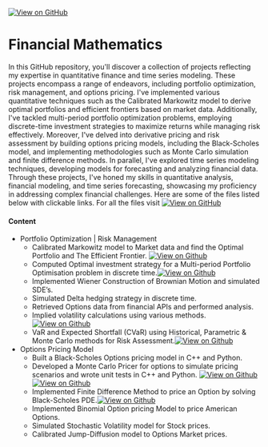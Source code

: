 [![View on GitHub](https://img.shields.io/badge/GitHub-View_on_GitHub-blue?logo=GitHub)](https://github.com/palluthapa/Financial-Maths)

# Financial Mathematics
In this GitHub repository, you'll discover a collection of projects reflecting my expertise in quantitative finance and time series modeling. These projects encompass a range of endeavors, including portfolio optimization, risk management, and options pricing. I've implemented various quantitative techniques such as the Calibrated Markowitz model to derive optimal portfolios and efficient frontiers based on market data. Additionally, I've tackled multi-period portfolio optimization problems, employing discrete-time investment strategies to maximize returns while managing risk effectively. Moreover, I've delved into derivative pricing and risk assessment by building options pricing models, including the Black-Scholes model, and implementing methodologies such as Monte Carlo simulation and finite difference methods. In parallel, I've explored time series modeling techniques, developing models for forecasting and analyzing financial data. Through these projects, I've honed my skills in quantitative analysis, financial modeling, and time series forecasting, showcasing my proficiency in addressing complex financial challenges.
Here are some of the files listed below with clickable links. For all the files visit [![View on GitHub](https://img.shields.io/badge/GitHub-View_on_GitHub-orange?logo=GitHub)](https://github.com/palluthapa/Financial-Maths)

#### Content
* Portfolio Optimization | Risk Management
    - Calibrated Markowitz model to Market data and find the Optimal Portfolio and The Efficient Frontier. [![View on Github](https://img.shields.io/badge/Github-Notebook-green?logo=Github)](https://github.com/palluthapa/Financial-Maths/blob/master/Markowitz%20Model.ipynb)
    - Computed Optimal investment strategy for a Multi-period Portfolio Optimisation problem in discrete time.[![View on Github](https://img.shields.io/badge/Github-Notebook-green?logo=Github)](https://github.com/palluthapa/Financial-Maths/blob/master/Merton%20Problem.ipynb)
    - Implemented Wiener Construction of Brownian Motion and simulated SDE’s.
    - Simulated Delta hedging strategy in discrete time.
    - Retrieved Options data from financial APIs and performed analysis.
    - Implied volatility calculations using various methods.[![View on Github](https://img.shields.io/badge/Github-Notebook-green?logo=Github)](https://github.com/palluthapa/Financial-Maths/blob/master/Implied%20Volatility.ipynb)
    - VaR and Expected Shortfall (CVaR) using Historical, Parametric & Monte Carlo methods for Risk Assessment.[![View on Github](https://img.shields.io/badge/Github-Notebook-green?logo=Github)](https://github.com/palluthapa/Financial-Maths/blob/master/Value%20at%20Risk%20VaR%20and%20CVaR.ipynb)
* Options Pricing Model
    - Built a Black-Scholes Options pricing model in C++ and Python.
    - Developed a Monte Carlo Pricer for options to simulate pricing scenarios and wrote unit tests in C++ and Python. [![View on Github](https://img.shields.io/badge/C++-C++-blue?logo=C%2B%2B)](https://github.com/palluthapa/Cpp-For-Finance/blob/master/part2-montecarlopricer.cpp) [![View on Github](https://img.shields.io/badge/Python-Python-green?logo=Python)](https://github.com/palluthapa/Financial-Maths/blob/master/Monte%20Carlo%20Pricing.ipynb)
    - Implemented Finite Difference Method to price an Option by solving Black-Scholes PDE.[![View on Github](https://img.shields.io/badge/Github-Notebook-green?logo=Github)](https://github.com/palluthapa/Financial-Maths/blob/master/Finite%20Difference%20Methods.ipynb)
    - Implemented Binomial Option pricing Model to price American Options.
    - Simulated Stochastic Volatility model for Stock prices.
    - Calibrated Jump-Diffusion model to Options Market prices.
